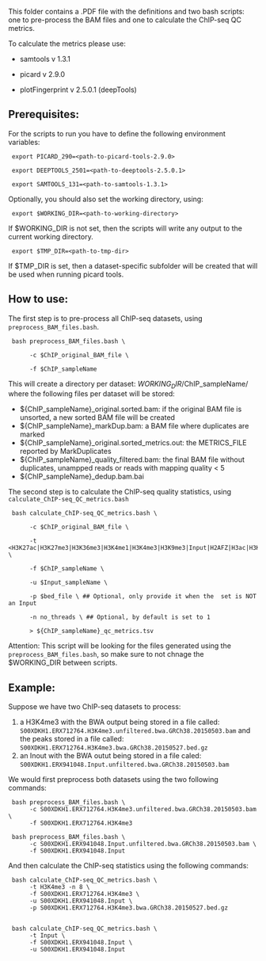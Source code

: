 This folder contains a .PDF file with the definitions and two bash scripts: one to pre-process the BAM files and one to calculate the ChIP-seq QC metrics.

To calculate the metrics please use:

- samtools v 1.3.1

- picard v 2.9.0

- plotFingerprint v 2.5.0.1 (deepTools)


## Prerequisites:
For the scripts to run you have to define the following environment variables:


     export PICARD_290=<path-to-picard-tools-2.9.0>

     export DEEPTOOLS_2501=<path-to-deeptools-2.5.0.1>

     export SAMTOOLS_131=<path-to-samtools-1.3.1>


Optionally, you should also set the working directory, using:


     export $WORKING_DIR=<path-to-working-directory>


If $WORKING_DIR is not set, then the scripts will write any output to the current working directory.


     export $TMP_DIR=<path-to-tmp-dir>


If $TMP_DIR is set, then a dataset-specific subfolder will be created that will be used when running picard tools.

## How to use:
The first step is to pre-process all ChIP-seq datasets, using `preprocess_BAM_files.bash`.


     bash preprocess_BAM_files.bash \
          
          -c $ChIP_original_BAM_file \

          -f $ChIP_sampleName 


This will create a directory per dataset: $WORKING_DIR/$ChIP_sampleName/ where the following files per dataset will be stored:

+ ${ChIP_sampleName}_original.sorted.bam: if the original BAM file is unsorted, a new sorted BAM file will be created
+ ${ChIP_sampleName}_markDup.bam: a BAM file where duplicates are marked
+ ${ChIP_sampleName}_original.sorted_metrics.out: the METRICS_FILE reported by MarkDuplicates
+ ${ChIP_sampleName}_quality_filtered.bam: the final BAM file without duplicates, unampped reads  or reads with mapping quality < 5
+ ${ChIP_sampleName}_dedup.bam.bai

The second step is to calculate the ChIP-seq quality statistics, using `calculate_ChIP-seq_QC_metrics.bash`

     bash calculate_ChIP-seq_QC_metrics.bash \

          -c $ChIP_original_BAM_file \

          -t <H3K27ac|H3K27me3|H3K36me3|H3K4me1|H3K4me3|H3K9me3|Input|H2AFZ|H3ac|H3K4me2|H3K9ac> \
     
          -f $ChIP_sampleName \ 
     
          -u $Input_sampleName \ 
     
          -p $bed_file \ ## Optional, only provide it when the  set is NOT an Input

          -n no_threads \ ## Optional, by default is set to 1
     
          > ${ChIP_sampleName}_qc_metrics.tsv


Attention: This script will be looking for the files generated using the `preprocess_BAM_files.bash`, so make sure to not chnage the $WORKING_DIR between scripts. 

## Example:

Suppose we have two ChIP-seq datasets to process:
1. a H3K4me3 with the BWA output being stored in a file called: `S00XDKH1.ERX712764.H3K4me3.unfiltered.bwa.GRCh38.20150503.bam` and the peaks stored in a file called: `S00XDKH1.ERX712764.H3K4me3.bwa.GRCh38.20150527.bed.gz`
2. an Inout with the BWA outut being stored in a file caled: `S00XDKH1.ERX941048.Input.unfiltered.bwa.GRCh38.20150503.bam` 

We would first preprocess both datasets using the two following commands:


     bash preprocess_BAM_files.bash \
          -c S00XDKH1.ERX712764.H3K4me3.unfiltered.bwa.GRCh38.20150503.bam \
          -f S00XDKH1.ERX712764.H3K4me3

     bash preprocess_BAM_files.bash \
          -c S00XDKH1.ERX941048.Input.unfiltered.bwa.GRCh38.20150503.bam \
          -f S00XDKH1.ERX941048.Input
     

And then calculate the ChIP-seq statistics using the following commands:


     bash calculate_ChIP-seq_QC_metrics.bash \
          -t H3K4me3 -n 8 \
          -f S00XDKH1.ERX712764.H3K4me3 \
          -u S00XDKH1.ERX941048.Input \
          -p S00XDKH1.ERX712764.H3K4me3.bwa.GRCh38.20150527.bed.gz


     bash calculate_ChIP-seq_QC_metrics.bash \
          -t Input \
          -f S00XDKH1.ERX941048.Input \
          -u S00XDKH1.ERX941048.Input




